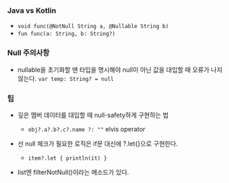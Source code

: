 ### Java vs Kotlin
- ```void func(@NotNull String a, @Nullable String b)```
- ```fun func(a: String, b: String?)```

### Null 주의사항
- nullable을 초기화할 땐 타입을 명시해야 null이 아닌 값을 대입할 때 오류가 나지 않는다. ```var temp: String? = null```

### 팁
- 깊은 멤버 데이터를 대입할 때 null-safety하게 구현하는 법
	- ```obj?.a?.b?.c?.name ?: ""``` elvis operator

- 선 null 체크가 필요한 로직은 if문 대신에 ?.let{}으로 구현한다.
	- ```item?.let { println(it) }```

- list엔 filterNotNull()이라는 메소드가 있다.
